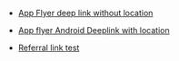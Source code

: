 - [App Flyer deep link without location](https://kiranakartlinks.onelink.me/yAp8/e6408d95)
- [App flyer Android Deeplink with location](https://kiranakartlinks.onelink.me/yAp8/12128cb5)

- [Referral link test](https://kiranakartlinks.onelink.me/yAp8/c5598957)
